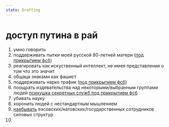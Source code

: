 ```yaml
---
state: Drafting
---
```

# доступ путина в рай

1. умно говорить 
2. поддерживать пытки моей русской 80-летней матери ([под прикрытием фсб](/axis9/issues/ss/inter_fss_hate.md))
4. реагировать как искуственный интеллект, не имея представления о том что это значит
5. общаца знаками как фашист
6. поддерживать нарко трафик  ([под прикрытием фсб](/axis9/issues/ss/inter_fss_hate.md))
7. поощрать издевательства над некоторыми/выбранным группами людей [психушка секретных служб под прикрытием фсб](/axis9/issues/ss/automated_psy_machine.md)
8. убивать науку
9. хоронить людей с нестандартным мышлением
10. [наебывать](/axis9/issues/ss/ss_sbor_programm.md) еэсовских/натовских/государственных сотрудников  силовых структур
11. 